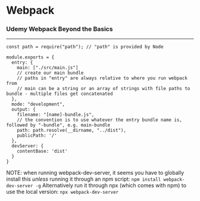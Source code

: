 # Webpack

### Udemy Webpack Beyond the Basics

---

```
const path = require("path"); // "path" is provided by Node

module.exports = {
  entry: {
    main: ["./src/main.js"]
    // create our main bundle
    // paths in "entry" are always relative to where you run webpack from
    // main can be a string or an array of strings with file paths to bundle - multiple files get concatenated
  },
  mode: "development",
  output: {
    filename: "[name]-bundle.js", 
    // the convention is to use whatever the entry bundle name is, followed by "-bundle", e.g. main-bundle
    path: path.resolve(__dirname, "../dist"),
    publicPath: '/'
  },
  devServer: {
    contentBase: 'dist'
  }
}
```

NOTE: when running webpack-dev-server, it seems you have to globally install this _unless_ running it through an npm script:
`npm install webpack-dev-server -g`
Alternatively run it through npx (which comes with npm) to use the local version: `npx webpack-dev-server`


